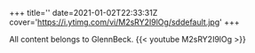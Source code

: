 +++
title=''
date=2021-01-02T22:33:31Z
cover='https://i.ytimg.com/vi/M2sRY2I9lOg/sddefault.jpg'
+++

All content belongs to GlennBeck.
{{< youtube M2sRY2I9lOg >}}
